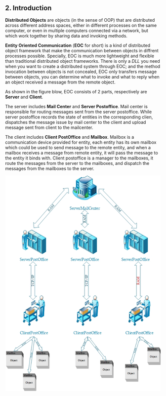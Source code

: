 ## 2. Introduction

**Distributed Objects** are objects (in the sense of OOP) that are distributed across different address spaces, either in different processes on the same computer, or even in multiple computers connected via a network, but which work together by sharing data and invoking methods.

**Entity Oriented Communication** (**EOC** for short) is a kind of distributed object framework that make the communication between objects in diffrent processes possible. Specially, EOC is much more lightweight and flexible than traditional distributed object frameworks. There is only a *DLL* you need when you want to create a distributed system through EOC; and the method invocation between objects is not concealed, EOC only transfers message between objects, you can determine what to invoke and what to reply when an object received a message from the remote object.

As shown in the figure blow, EOC consists of 2 parts, respectively are **Server** and **Client**.

The server includes **Mail Center** and **Server Postoffice**. Mail center is responsible for routing messages sent from the server postoffice. While server postoffice records the state of entities in the corresponding clien, dispatches the message issue by mail center to the client and upload message sent from client to the mailcenter.

The client includes **Client PostOffice** and **Mailbox**. Mailbox is a communication device provided for entity, each entity has its own mailbox which could be used to send message to the remote entity, and when a mailbox receives a message from remote entity, it will pass the message to the entity it binds with. Client postoffice is a manager to the mailboxes, it route the messages from the server to the mailboxes, and dispatch the messages from the mailboxes to the server.

![Message flow of EOC](https://github.com/chrisking94/EntityOrientedCommunication/blob/master/.doc/MessageFlow.jpg?raw=true "Message flow of EOC")